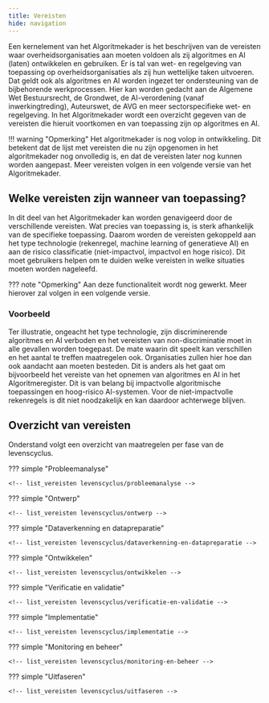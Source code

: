 ```yaml
---
title: Vereisten
hide: navigation
---
```


Een kernelement van het Algoritmekader is het beschrijven van de vereisten waar overheidsorganisaties aan moeten voldoen als zij algoritmes en AI (laten) ontwikkelen en gebruiken. 
Er is tal van wet- en regelgeving van toepassing op overheidsorganisaties als zij hun wettelijke taken uitvoeren. 
Dat geldt ook als algoritmes en AI worden ingezet ter ondersteuning van de bijbehorende werkprocessen. 
Hier kan worden gedacht aan de Algemene Wet Bestuursrecht, de Grondwet, de AI-verordening (vanaf inwerkingtreding), Auteurswet, de AVG en meer sectorspecifieke wet- en regelgeving. 
In het Algoritmekader wordt een overzicht gegeven van de vereisten die hieruit voortkomen en van toepassing zijn op algoritmes en AI. 

!!! warning "Opmerking"
    Het algoritmekader is nog volop in ontwikkeling. 
    Dit betekent dat de lijst met vereisten die nu zijn opgenomen in het algoritmekader nog onvolledig is, en dat de vereisten later nog kunnen worden aangepast. 
    Meer vereisten volgen in een volgende versie van het Algoritmekader. 

## Welke vereisten zijn wanneer van toepassing?
In dit deel van het Algoritmekader kan worden genavigeerd door de verschillende vereisten. 
Wat precies van toepassing is, is sterk afhankelijk van de specifieke toepassing. 
Daarom worden de vereisten gekoppeld aan het type technologie (rekenregel, machine learning of generatieve AI) en aan de risico classificatie (niet-impactvol, impactvol en hoge risico). 
Dit moet gebruikers helpen om te duiden welke vereisten in welke situaties moeten worden nageleefd. 

??? note "Opmerking"
    Aan deze functionaliteit wordt nog gewerkt. Meer hierover zal volgen in een volgende versie. 

### Voorbeeld
Ter illustratie, ongeacht het type technologie, zijn discriminerende algoritmes en AI verboden en het vereisten van non-discriminatie moet in alle gevallen worden toegepast. 
De mate waarin dit speelt kan verschillen en het aantal te treffen maatregelen ook. 
Organisaties zullen hier hoe dan ook aandacht aan moeten besteden. 
Dit is anders als het gaat om bijvoorbeeld het vereiste van het opnemen van algoritmes en AI in het Algoritmeregister. 
Dit is van belang bij impactvolle algoritmische toepassingen en hoog-risico AI-systemen. 
Voor de niet-impactvolle rekenregels is dit niet noodzakelijk en kan daardoor achterwege blijven. 


## Overzicht van vereisten

Onderstand volgt een overzicht van maatregelen per fase van de levenscyclus. 

??? simple "Probleemanalyse"

    <!-- list_vereisten levenscyclus/probleemanalyse -->

??? simple "Ontwerp"

    <!-- list_vereisten levenscyclus/ontwerp -->

??? simple "Dataverkenning en datapreparatie"

    <!-- list_vereisten levenscyclus/dataverkenning-en-datapreparatie -->

??? simple "Ontwikkelen"

    <!-- list_vereisten levenscyclus/ontwikkelen -->

??? simple "Verificatie en validatie"

    <!-- list_vereisten levenscyclus/verificatie-en-validatie -->
    
??? simple "Implementatie"

    <!-- list_vereisten levenscyclus/implementatie -->
    
??? simple "Monitoring en beheer"

    <!-- list_vereisten levenscyclus/monitoring-en-beheer -->
    
??? simple "Uitfaseren"

    <!-- list_vereisten levenscyclus/uitfaseren -->